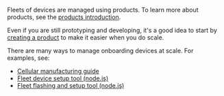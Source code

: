 Fleets of devices are managed using products. To learn more about products, see the [products introduction](/getting-started/products/introduction-to-products/).

Even if you are still prototyping and developing, it's a good idea to start by [creating a product](/getting-started/products/creating-a-product/) to make it easier when you do scale.

There are many ways to manage onboarding devices at scale. For examples, see:

- [Cellular manufacturing guide](/scaling/manufacturing/manufacturing-cellular/)
- [Fleet device setup tool (node.js)](https://github.com/particle-iot/node-example-device-flash-setup)
- [Fleet flashing and setup tool (node.js)](https://github.com/particle-iot/node-example-device-cloud-setup)



